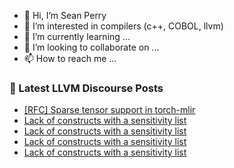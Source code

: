 - 👋 Hi, I’m Sean Perry
- 👀 I’m interested in compilers (c++, COBOL, llvm)
- 🌱 I’m currently learning ...
- 💞️ I’m looking to collaborate on ...
- 📫 How to reach me ...

<!---
s66perry/s66perry is a ✨ special ✨ repository because its `README.md` (this file) appears on your GitHub profile.
You can click the Preview link to take a look at your changes.
--->
### 📕 Latest LLVM Discourse Posts

<!-- DISCOURSE-LLVM:START -->
- [[RFC] Sparse tensor support in torch-mlir](https://discourse.llvm.org/t/rfc-sparse-tensor-support-in-torch-mlir/63627#post_7)
- [Lack of constructs with a sensitivity list](https://discourse.llvm.org/t/lack-of-constructs-with-a-sensitivity-list/63692#post_4)
- [Lack of constructs with a sensitivity list](https://discourse.llvm.org/t/lack-of-constructs-with-a-sensitivity-list/63692#post_3)
- [Lack of constructs with a sensitivity list](https://discourse.llvm.org/t/lack-of-constructs-with-a-sensitivity-list/63692#post_2)
- [Lack of constructs with a sensitivity list](https://discourse.llvm.org/t/lack-of-constructs-with-a-sensitivity-list/63692#post_1)
<!-- DISCOURSE-LLVM:END -->
